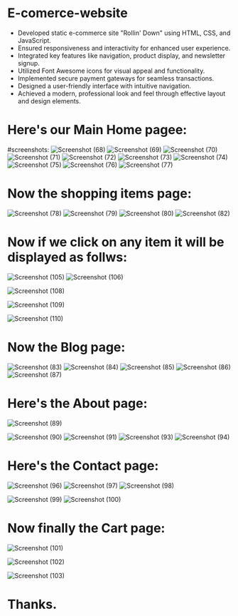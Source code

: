 # E-comerce-website


- Developed static e-commerce site "Rollin' Down" using HTML, CSS, and JavaScript.
- Ensured responsiveness and interactivity for enhanced user experience.
- Integrated key features like navigation, product display, and newsletter signup.
- Utilized Font Awesome icons for visual appeal and functionality.
- Implemented secure payment gateways for seamless transactions.
- Designed a user-friendly interface with intuitive navigation.
- Achieved a modern, professional look and feel through effective layout and design elements.

# Here's our Main Home pagee:

#screenshots:
![Screenshot (68)](https://user-images.githubusercontent.com/97395050/197373844-b8e09bba-c218-4ca4-afe2-ffa071d156de.png)
![Screenshot (69)](https://user-images.githubusercontent.com/97395050/197373848-3b9f5939-dd47-4204-b4f1-9c5fe648231c.png)
![Screenshot (70)](https://user-images.githubusercontent.com/97395050/197373861-1303568d-0331-42cd-88f2-8840fec5f4b7.png)
![Screenshot (71)](https://user-images.githubusercontent.com/97395050/197373875-e5c9b986-9f47-4630-b942-91b870bac7ee.png)
![Screenshot (72)](https://user-images.githubusercontent.com/97395050/197373884-9e57a3f1-053c-4e5b-ae9d-5ec4f2a331f0.png)
![Screenshot (73)](https://user-images.githubusercontent.com/97395050/197373892-c48a3825-beb1-43ce-9302-7f98a09ff565.png)
![Screenshot (74)](https://user-images.githubusercontent.com/97395050/197373901-471cba39-d1d5-4f9e-b04d-563ce878350f.png)
![Screenshot (75)](https://user-images.githubusercontent.com/97395050/197373903-26773f6d-1116-4cd7-a223-1aa85264157e.png)
![Screenshot (76)](https://user-images.githubusercontent.com/97395050/197373912-fb511aa0-8da3-422a-8cde-52b2fb4dc6bf.png)
![Screenshot (77)](https://user-images.githubusercontent.com/97395050/197373921-4a6cd6c4-d3d9-4aa0-a429-3e7c6cc5dada.png)


# Now the shopping items page:



![Screenshot (78)](https://user-images.githubusercontent.com/97395050/197373984-a8aa9de0-4172-47c1-901a-67973524e157.png)
![Screenshot (79)](https://user-images.githubusercontent.com/97395050/197373996-cdfdea5e-afda-4520-920e-2a9eaa15cfc7.png)
![Screenshot (80)](https://user-images.githubusercontent.com/97395050/197374008-f19ab5e8-f403-4e0a-8d30-65593b23a58e.png)
![Screenshot (82)](https://user-images.githubusercontent.com/97395050/197374012-4126ffef-2aa9-475b-924d-1339bf82331a.png)






# Now if we click on any item it will be displayed as follws:





![Screenshot (105)](https://user-images.githubusercontent.com/97395050/197374507-41c89578-45db-475f-94eb-3e63b16739a2.png)
![Screenshot (106)](https://user-images.githubusercontent.com/97395050/197374510-64bbc653-1da1-4563-b206-67bf26a1bcb0.png)

![Screenshot (108)](https://user-images.githubusercontent.com/97395050/197374512-a27d0510-2c83-4dc5-a782-ce9b32f75284.png)


![Screenshot (109)](https://user-images.githubusercontent.com/97395050/197374514-acbb923d-158e-46e4-b773-a58ca44c96b6.png)

![Screenshot (110)](https://user-images.githubusercontent.com/97395050/197374516-54ff085f-1199-4a3f-a1a3-6c3563e8de5d.png)




# Now the Blog page:
![Screenshot (83)](https://user-images.githubusercontent.com/97395050/197374201-584ea021-1290-4d4b-9ac9-63e250f0bbd2.png)
![Screenshot (84)](https://user-images.githubusercontent.com/97395050/197374203-9e8ce508-0263-4af3-a3bc-a3e062463d5e.png)
![Screenshot (85)](https://user-images.githubusercontent.com/97395050/197374206-bdc8d87d-5794-41c4-8a77-e1622b0ba478.png)
![Screenshot (86)](https://user-images.githubusercontent.com/97395050/197374209-f40704ae-36e8-470f-985f-f2b136fbc669.png)
![Screenshot (87)](https://user-images.githubusercontent.com/97395050/197374210-655260d9-8866-4ee3-9e53-39f73afb024a.png)


# Here's the About page:
![Screenshot (89)](https://user-images.githubusercontent.com/97395050/197374241-3bfd8840-382d-48d3-b69f-36b6423819cd.png)

![Screenshot (90)](https://user-images.githubusercontent.com/97395050/197374243-f24d7cae-7e66-4934-8ad3-f47fc96b523f.png)
![Screenshot (91)](https://user-images.githubusercontent.com/97395050/197374244-3c5bf7d8-44a3-4521-a6e8-a3c631bcb427.png)
![Screenshot (93)](https://user-images.githubusercontent.com/97395050/197374254-7cf0c531-aa85-4b2f-9a09-be1ac9afaa22.png)
![Screenshot (94)](https://user-images.githubusercontent.com/97395050/197374256-fa4353f5-3848-421f-b9e7-3e729ee5410d.png)





# Here's the Contact page:
![Screenshot (96)](https://user-images.githubusercontent.com/97395050/197374277-7f4083b1-7aaa-4c86-8b49-eb6c15a2ed12.png)
![Screenshot (97)](https://user-images.githubusercontent.com/97395050/197374280-70a02935-859d-49cb-872b-b2e8b5545251.png)
![Screenshot (98)](https://user-images.githubusercontent.com/97395050/197374283-410767a2-28dc-4fd1-b436-dd78a26a2426.png)

![Screenshot (99)](https://user-images.githubusercontent.com/97395050/197374289-8ada4099-24f4-457e-b753-cd95b9db6477.png)
![Screenshot (100)](https://user-images.githubusercontent.com/97395050/197374294-7e86c78a-5047-4399-9fde-92972f02e64b.png)


# Now finally the Cart page:

![Screenshot (101)](https://user-images.githubusercontent.com/97395050/197374626-38f717b9-8e5e-46e8-8a97-5a78c9da4ccc.png)


![Screenshot (102)](https://user-images.githubusercontent.com/97395050/197374630-4311aec3-9e4f-4af0-a6fb-ce9447b15c0f.png)


![Screenshot (103)](https://user-images.githubusercontent.com/97395050/197374632-83d96e40-9edc-4e8f-8867-0eb0181bd8e7.png)







# Thanks.

























































